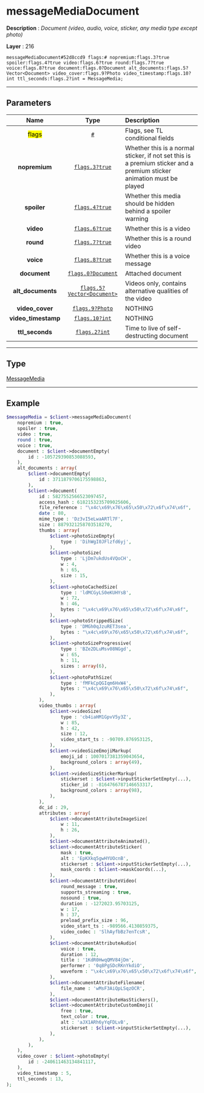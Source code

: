# messageMediaDocument

**Description** : *Document \(video, audio, voice, sticker, any media type except photo\)*

**Layer** : 216

```tl
messageMediaDocument#52d8ccd9 flags:# nopremium:flags.3?true spoiler:flags.4?true video:flags.6?true round:flags.7?true voice:flags.8?true document:flags.0?Document alt_documents:flags.5?Vector<Document> video_cover:flags.9?Photo video_timestamp:flags.10?int ttl_seconds:flags.2?int = MessageMedia;
```

---

## Parameters

| Name | Type | Description |
| :---: | :---: | :--- |
| <mark>flags</mark> | [`#`](type/#) | Flags, see TL conditional fields |
| **nopremium** | [`flags.3?true`](type/true) | Whether this is a normal sticker, if not set this is a premium sticker and a premium sticker animation must be played |
| **spoiler** | [`flags.4?true`](type/true) | Whether this media should be hidden behind a spoiler warning |
| **video** | [`flags.6?true`](type/true) | Whether this is a video |
| **round** | [`flags.7?true`](type/true) | Whether this is a round video |
| **voice** | [`flags.8?true`](type/true) | Whether this is a voice message |
| **document** | [`flags.0?Document`](type/Document) | Attached document |
| **alt_documents** | [`flags.5?Vector<Document>`](type/Document) | Videos only, contains alternative qualities of the video |
| **video_cover** | [`flags.9?Photo`](type/Photo) | NOTHING |
| **video_timestamp** | [`flags.10?int`](type/int) | NOTHING |
| **ttl_seconds** | [`flags.2?int`](type/int) | Time to live of self-destructing document |

---

## Type

[MessageMedia](type/MessageMedia)

---

## Example

```php
$messageMedia = $client->messageMediaDocument(
	nopremium : true,
	spoiler : true,
	video : true,
	round : true,
	voice : true,
	document : $client->documentEmpty(
		id : -105729390853088593,
	),
	alt_documents : array(
		$client->documentEmpty(
			id : 3711879706175598863,
		),
		$client->document(
			id : 5827552566523097457,
			access_hash : 6182153235709025606,
			file_reference : "\x4c\x69\x76\x65\x50\x72\x6f\x74\x6f",
			date : 80,
			mime_type : 'Dz3vI5eLwaARTl7F',
			size : 8879321258703518270,
			thumbs : array(
				$client->photoSizeEmpty(
					type : 'DihWgI0JFlzfd6yj',
				),
				$client->photoSize(
					type : 'LjDm7ukdUs4VQoCH',
					w : 4,
					h : 65,
					size : 15,
				),
				$client->photoCachedSize(
					type : 'ldMCGyLS0eKUHYsB',
					w : 72,
					h : 46,
					bytes : "\x4c\x69\x76\x65\x50\x72\x6f\x74\x6f",
				),
				$client->photoStrippedSize(
					type : 'DMGh0qJzuRET3sea',
					bytes : "\x4c\x69\x76\x65\x50\x72\x6f\x74\x6f",
				),
				$client->photoSizeProgressive(
					type : 'BZe2DLuMsv08NGgd',
					w : 65,
					h : 11,
					sizes : array(6),
				),
				$client->photoPathSize(
					type : 'fMFkCpQGIqm6HxW4',
					bytes : "\x4c\x69\x76\x65\x50\x72\x6f\x74\x6f",
				),
			),
			video_thumbs : array(
				$client->videoSize(
					type : 'cb4iaHM1GpvV5y3Z',
					w : 85,
					h : 42,
					size : 12,
					video_start_ts : -90709.876953125,
				),
				$client->videoSizeEmojiMarkup(
					emoji_id : 1007017381359043654,
					background_colors : array(49),
				),
				$client->videoSizeStickerMarkup(
					stickerset : $client->inputStickerSetEmpty(...),
					sticker_id : -8164766787146653317,
					background_colors : array(98),
				),
			),
			dc_id : 29,
			attributes : array(
				$client->documentAttributeImageSize(
					w : 11,
					h : 26,
				),
				$client->documentAttributeAnimated(),
				$client->documentAttributeSticker(
					mask : true,
					alt : 'EpKXkq5gwHYUOcnB',
					stickerset : $client->inputStickerSetEmpty(...),
					mask_coords : $client->maskCoords(...),
				),
				$client->documentAttributeVideo(
					round_message : true,
					supports_streaming : true,
					nosound : true,
					duration : -1272023.95703125,
					w : 17,
					h : 37,
					preload_prefix_size : 96,
					video_start_ts : -989566.4130859375,
					video_codec : 'SlhAyfbBz7enTcsR',
				),
				$client->documentAttributeAudio(
					voice : true,
					duration : 12,
					title : '1KdR0HwqQMV84jDm',
					performer : '0q8PgSDcRKnYkdiO',
					waveform : "\x4c\x69\x76\x65\x50\x72\x6f\x74\x6f",
				),
				$client->documentAttributeFilename(
					file_name : 'wMsF3AiQpLSqzOCR',
				),
				$client->documentAttributeHasStickers(),
				$client->documentAttributeCustomEmoji(
					free : true,
					text_color : true,
					alt : 'aJX1ARh6yYqFDLvB',
					stickerset : $client->inputStickerSetEmpty(...),
				),
			),
		),
	),
	video_cover : $client->photoEmpty(
		id : -240611463134841117,
	),
	video_timestamp : 5,
	ttl_seconds : 13,
);
```